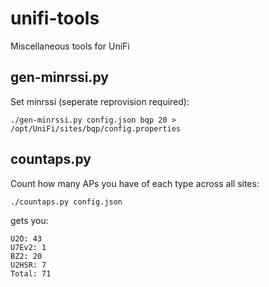 # unifi-tools
Miscellaneous tools for UniFi

## gen-minrssi.py
Set minrssi (seperate reprovision required):

```./gen-minrssi.py config.json bqp 20 > /opt/UniFi/sites/bqp/config.properties```

## countaps.py
Count how many APs you have of each type across all sites:

```./countaps.py config.json```

gets you:

```
U2O: 43
U7Ev2: 1
BZ2: 20
U2HSR: 7
Total: 71
```
